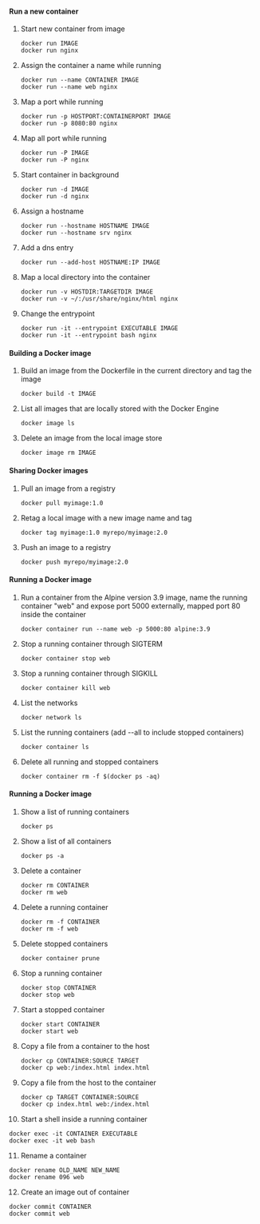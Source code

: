 #### Run a new container
1. Start new container from image
    ```
    docker run IMAGE
    docker run nginx
    ```

2. Assign the container a name while running
    ```
    docker run --name CONTAINER IMAGE
    docker run --name web nginx
    ```

3. Map a port while running
    ```
    docker run -p HOSTPORT:CONTAINERPORT IMAGE
    docker run -p 8080:80 nginx
    ```

4. Map all port while running
    ```
    docker run -P IMAGE
    docker run -P nginx
    ```

5. Start container in background
   ```
   docker run -d IMAGE
   docker run -d nginx
   ```

6. Assign a hostname
   ```
   docker run --hostname HOSTNAME IMAGE
   docker run --hostname srv nginx
   ```

7. Add a dns entry
   ```
   docker run --add-host HOSTNAME:IP IMAGE
   ```

8. Map a local directory into the container
   ```
   docker run -v HOSTDIR:TARGETDIR IMAGE
   docker run -v ~/:/usr/share/nginx/html nginx
   ```

9. Change the entrypoint
   ```
   docker run -it --entrypoint EXECUTABLE IMAGE
   docker run -it --entrypoint bash nginx
   ```


#### Building a Docker image
1. Build an image from the Dockerfile in the current directory and tag the image
   ```
   docker build -t IMAGE
   ```
     
2. List all images that are locally stored with the Docker Engine
   ```
   docker image ls
   ```

3. Delete an image from the local image store
   ```
   docker image rm IMAGE
   ```


#### Sharing Docker images
1. Pull an image from a registry  
   ```
   docker pull myimage:1.0  
   ```
2. Retag a local image with a new image name and tag
   ```
   docker tag myimage:1.0 myrepo/myimage:2.0
   ```
  
3. Push an image to a registry 
   ```
   docker push myrepo/myimage:2.0
   ```

#### Running a Docker image
1. Run a container from the Alpine version 3.9 image, name the running container "web" and expose port 5000 externally, mapped port 80 inside the container
   ```
   docker container run --name web -p 5000:80 alpine:3.9
   ```
2. Stop a running container through SIGTERM
   ```
   docker container stop web
   ```
3. Stop a running container through SIGKILL
   ```
   docker container kill web
   ```
4. List the networks
   ```
   docker network ls
   ```
5. List the running containers (add --all to include stopped containers)
   ```
   docker container ls
   ```
6. Delete all running and stopped containers
   ```
   docker container rm -f $(docker ps -aq)
   ```

#### Running a Docker image
1. Show a list of running containers
   ```
   docker ps
   ```
2. Show a list of all containers
   ```
   docker ps -a
   ```
3. Delete a container
   ```
   docker rm CONTAINER
   docker rm web
   ```
4. Delete a running container
   ```
   docker rm -f CONTAINER
   docker rm -f web
   ```
5. Delete stopped containers
   ```
   docker container prune
   ```
6. Stop a running container
   ```
   docker stop CONTAINER
   docker stop web
   ```
7. Start a stopped container
   ```
   docker start CONTAINER
   docker start web
   ```
8. Copy a file from a container to the host
   ```
   docker cp CONTAINER:SOURCE TARGET
   docker cp web:/index.html index.html
   ```
9. Copy a file from the host to the container
   ```
   docker cp TARGET CONTAINER:SOURCE
   docker cp index.html web:/index.html
   ```
10. Start a shell inside a running container
   ```
   docker exec -it CONTAINER EXECUTABLE
   docker exec -it web bash
   ```
11. Rename a container
   ```
   docker rename OLD_NAME NEW_NAME
   docker rename 096 web
   ```
12. Create an image out of container
   ```
   docker commit CONTAINER
   docker commit web
   ```
